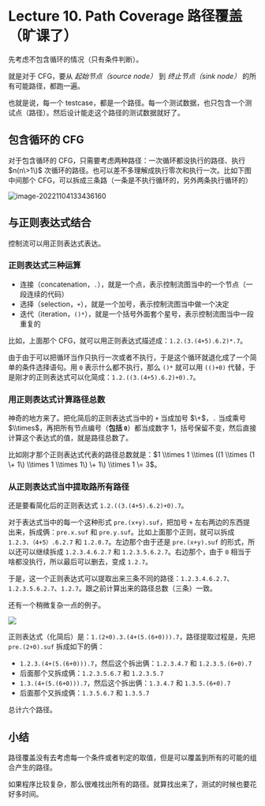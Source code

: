 
Lecture 10\. Path Coverage 路径覆盖（旷课了）
====================================


先考虑不包含循环的情况（只有条件判断）。


就是对于 CFG，要从 *起始节点（source node）* 到 *终止节点（sink node）* 的所有可能路径，都跑一遍。


也就是说，每一个 testcase，都是一个路径。每一个测试数据，也只包含一个测试点（路径）。然后设计能走这个路径的测试数据就好了。


包含循环的 CFG
---------


对于包含循环的 CFG，只需要考虑两种路径：一次循环都没执行的路径、执行 $n(n\>1\)$ 次循环的路径。也可以差不多理解成执行零次和执行一次。比如下图中间那个 CFG，可以拆成三条路（一条是不执行循环的，另外两条执行循环的）


![image-20221104133436160](https://s2.loli.net/2022/11/10/oJ2zSW4sf7vHwZp.png)


与正则表达式结合
--------


控制流可以用正则表达式表达。


### 正则表达式三种运算


* 连接（concatenation，`.`），就是一个点，表示控制流图当中的一个节点（一段连续的代码）
* 选择（selection，`+`），就是一个加号，表示控制流图当中做一个决定
* 迭代（iteration，`()*`），就是一个括号外面套个星号，表示控制流图当中一段重复的


比如，上面那个 CFG，就可以用正则表达式描述成：`1.2.(3.(4+5).6.2)*.7`。


由于由于可以把循环当作只执行一次或者不执行，于是这个循环就退化成了一个简单的条件选择语句。用 `0` 表示什么都不执行，那么 `()*` 就可以用 `(()+0)` 代替，于是刚才的正则表达式可以化简成：`1.2.((3.(4+5).6.2)+0).7`。


### 用正则表达式计算路径总数


神奇的地方来了。把化简后的正则表达式当中的 `+` 当成加号 $\+$，`.` 当成乘号 $\\times$，再把所有节点编号（**包括 `0`**）都当成数字 $1$，括号保留不变，然后直接计算这个表达式的值，就是路径总数了。


比如刚才那个正则表达式代表的路径总数就是：$1 \\times 1 \\times ((1 \\times (1 \+ 1\) \\times 1 \\times 1\) \+ 1\) \\times 1 \= 3$。


### 从正则表达式当中提取路所有路径


还是要看简化后的正则表达式 `1.2.((3.(4+5).6.2)+0).7`。


对于表达式当中的每一个这种形式 `pre.(x+y).suf`，把加号 `+` 左右两边的东西提出来，拆成俩：`pre.x.suf` 和 `pre.y.suf`。比如上面那个正则，就可以拆成 `1.2.3.（4+5）.6.2.7` 和 `1.2.0.7`。左边那个由于还是 `pre.(x+y).suf` 的形式，所以还可以继续拆成 `1.2.3.4.6.2.7` 和 `1.2.3.5.6.2.7`。右边那个，由于 `0` 相当于啥都没执行，所以最后可以删去，变成 `1.2.7`。


于是，这一个正则表达式可以提取出来三条不同的路径：`1.2.3.4.6.2.7`、`1.2.3.5.6.2.7`、`1.2.7`。跟之前计算出来的路径总数（三条）一致。


还有一个稍微复杂一点的例子。


![](https://s2.loli.net/2022/12/11/UxEgqT14GDuXvSm.png)


正则表达式（化简后）是：`1.(2+0).3.(4+(5.(6+0))).7`，路径提取过程是，先把 `pre.(2+0).suf` 拆成如下的俩：


* `1.2.3.(4+(5.(6+0))).7`，然后这个拆出俩：`1.2.3.4.7` 和 `1.2.3.5.(6+0).7`
* 后面那个又拆成俩：`1.2.3.5.6.7` 和 `1.2.3.5.7`
* `1.3.(4+(5.(6+0))).7`，然后这个拆出俩：`1.3.4.7` 和 `1.3.5.(6+0).7`
* 后面那个又拆成俩：`1.3.5.6.7` 和 `1.3.5.7`


总计六个路径。


小结
--


路径覆盖没有去考虑每一个条件或者判定的取值，但是可以覆盖到所有的可能的组合产生的路径。


如果程序比较复杂，那么很难找出所有的路径。就算找出来了，测试的时候也要花好多时间。


